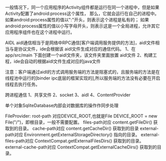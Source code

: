一般情况下，同一个应用程序的Activity组件都是运行在同一个进程中，但是如果Activity配置了android:process这个属性，
那么，它就会运行在自己的进程中。
如果android:process属性的值以":"开头，则表示这个进程是私有的；
如果android:process属性的值以小写字母开头，则表示这是一个全局进程，允许其它应用程序组件也在这个进程中运行。

AIDL
aidl通信相当于是网络中RPC通信[客户端调用服务提供的方法]，aidl文件相当与是协议文件，ide会根据该
aidl文件生成对应的通信代码。
1、在app/src/main 下面创建一个aidl文件夹，该文件夹里面放置
aidl文件
2、构建工程，ide会自动的根据aidl文件生成对应的java文件

注意：客户端通过aidl的方式调用服务端的方法是阻塞式的，且服务端的方法是在线程池中运行的[binder ipc底层的框架实现的],所以服务端的方法没有必要在开启线程去执行任务。

跨进程通信
1、共享文件
2、socket
3、aidl
4、ContentProvider

单个对象SqliteDatabase内部会对数据库的操作作同步处理

FileProvider:
    root-path 对应DEVICE_ROOT,也就是File DEVICE_ROOT = new File("/")，即根目录，一般不需要配置。
    files-path对应 content.getFileDir() 获取到的目录。
    cache-path对应 content.getCacheDir() 获取到的目录
    external-path对应 Environment.getExternalStorageDirectory() 指向的目录。
    external-files-path对应 ContextCompat.getExternalFilesDirs() 获取到的目录。
    external-cache-path对应 ContextCompat.getExternalCacheDirs() 获取到的目录。
